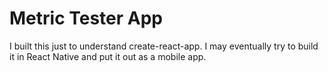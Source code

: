 # Metric Tester App

I built this just to understand create-react-app. I may eventually try to build it in React Native and put it out as a mobile app.
